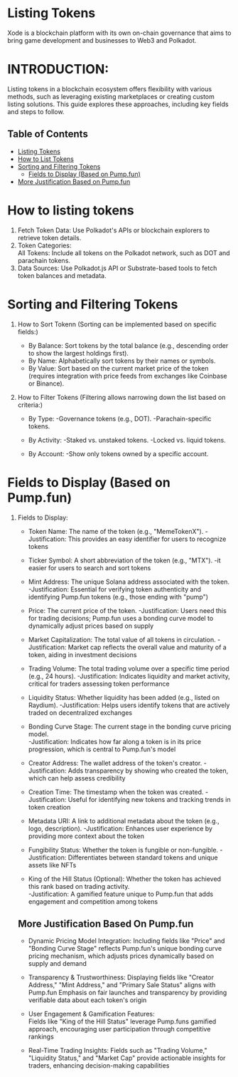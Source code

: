 # Listing Tokens
Xode is a blockchain platform with its own on-chain governance that aims to bring game development and businesses to Web3 and Polkadot.

# INTRODUCTION:
Listing tokens in a blockchain ecosystem offers flexibility with various methods, such as leveraging existing marketplaces or creating custom listing solutions. This guide explores these approaches, including key fields and steps to follow.

## Table of Contents
- [Listing Tokens](#listing-tokens)
- [How to List Tokens](#how-to-list-tokens)
- [Sorting and Filtering Tokens](#sorting-and-filtering-tokens)
    - [Fields to Display (Based on Pump.fun)](#fields-to-display-based-on-pumpfun)
- [More Justification Based on Pump.fun](#more-justification-based-on-pumpfun)

# How to listing tokens
1. Fetch Token Data:
    Use Polkadot's APIs or blockchain explorers to retrieve token details.
2. Token Categories:    
    All Tokens: Include all tokens on the Polkadot network, such as DOT and parachain tokens.
3. Data Sources:
    Use Polkadot.js API or Substrate-based tools to fetch token balances and metadata.

# Sorting and Filtering Tokens
1. How to Sort Tokenn (Sorting can be implemented based on specific fields:)

    * By Balance: Sort tokens by the total balance (e.g., descending order to show the largest holdings first).
    * By Name: Alphabetically sort tokens by their names or symbols.
    * By Value: Sort based on the current market price of the token (requires integration with price feeds from exchanges like Coinbase or Binance).

2. How to Filter Tokens (Filtering allows narrowing down the list based on criteria:)

    * By Type:
        -Governance tokens (e.g., DOT).
        -Parachain-specific tokens.

    * By Activity:
        -Staked vs. unstaked tokens.
        -Locked vs. liquid tokens.

    * By Account:
        -Show only tokens owned by a specific account.    

# Fields to Display (Based on Pump.fun)
1. Fields to Display:

    * Token Name: The name of the token (e.g., "MemeTokenX").
       -Justification: This provides an easy identifier for users to recognize tokens

    * Ticker Symbol: A short abbreviation of the token (e.g., "MTX").
       -it easier for users to search and sort tokens

    * Mint Address: The unique Solana address associated with the token.
       -Justification: Essential for verifying token authenticity and identifying Pump.fun 
        tokens (e.g., those ending with "pump")
    
    * Price: The current price of the token.
       -Justification: Users need this for trading decisions; Pump.fun uses a bonding curve model to dynamically adjust prices based on supply

    * Market Capitalization: The total value of all tokens in circulation.
       -Justification: Market cap reflects the overall value and maturity of a token, aiding in investment decisions

    * Trading Volume: The total trading volume over a specific time period (e.g., 24 hours).
       -Justification: Indicates liquidity and market activity, critical for traders assessing token performance

    * Liquidity Status: Whether liquidity has been added (e.g., listed on Raydium).
       -Justification: Helps users identify tokens that are actively traded on decentralized exchanges 

    * Bonding Curve Stage: The current stage in the bonding curve pricing model.  
       -Justification: Indicates how far along a token is in its price progression, which is central to Pump.fun's model

    * Creator Address: The wallet address of the token's creator.
       -Justification: Adds transparency by showing who created the token, which can help assess credibility   

    * Creation Time: The timestamp when the token was created.
       -Justification: Useful for identifying new tokens and tracking trends in token creation   

    * Metadata URI: A link to additional metadata about the token (e.g., logo, description). 
       -Justification: Enhances user experience by providing more context about the token  

    * Fungibility Status: Whether the token is fungible or non-fungible. 
       -Justification: Differentiates between standard tokens and unique assets like NFTs  

    * King of the Hill Status (Optional): Whether the token has achieved this rank based on trading activity.  
       -Justification: A gamified feature unique to Pump.fun that adds engagement and competition among tokens 

    ## More Justification Based On Pump.fun   

    * Dynamic Pricing Model Integration:
        Including fields like "Price" and "Bonding Curve Stage" reflects Pump.fun's unique bonding curve pricing mechanism,
        which adjusts prices dynamically based on supply and demand

    * Transparency & Trustworthiness:
        Displaying fields like "Creator Address," "Mint Address," and "Primary Sale Status" aligns with Pump.fun
        Emphasis on fair launches and transparency by providing verifiable data about each token's origin  

    * User Engagement & Gamification Features:    
        Fields like "King of the Hill Status" leverage Pump.funs
        gamified approach, encouraging user participation through competitive rankings

    * Real-Time Trading Insights:
        Fields such as "Trading Volume," "Liquidity Status," and "Market Cap" provide actionable insights for traders,
        enhancing decision-making capabilities    

